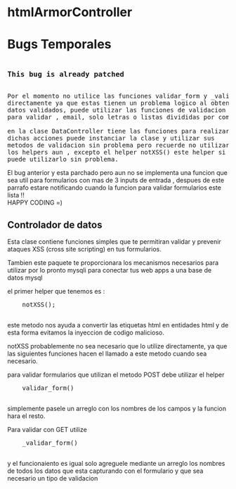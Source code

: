 # htmlArmorController

<h1>Bugs Temporales</h1>

<pre>
<h3>This bug is already patched</h3>
Por el momento no utilice las funciones validar_form y _validar_form
directamente ya que estas tienen un problema logico al obtener los 
datos validados, puede utilizar las funciones de validacion independientemente
para validar , email, solo letras o listas divididas por coma

en la clase DataController tiene las funciones para realizar
dichas acciones puede instanciar la clase y utilizar sus 
metodos de validacion sin problema pero recuerde no utilizar 
los helpers aun , excepto el helper notXSS() este helper si 
puede utilizarlo sin problema.
</pre>
<p>
El bug anterior y esta parchado pero aun no 
se implementa una funcion que sea util para formularios 
con mas de 3 inputs de entrada , despues de este parrafo
estare notificando cuando la funcion para validar 
formularios este lista !!
<br>HAPPY CODING =)
</p>
<h2>Controlador de datos</h2>

<p>
    Esta clase contiene funciones simples
    que te permitiran validar y prevenir
    ataques XSS (cross site scripting) en tus formularios.
</p>

<p>
    Tambien este paquete te proporcionara
    los mecanismos necesarios para utilizar
    por lo pronto mysqli para conectar tus 
    web apps a una base de datos mysql
</p>

<p>
    el primer helper que tenemos es :
    <pre>
    notXSS();
    </pre>
    este metodo nos ayuda a convertir 
    las etiquetas html en entidades html
    y de esta forma evitamos la inyeccion de
    codigo malicioso.
</p>

<p>
    notXSS probablemente no sea necesario
    que lo utilize directamente, ya que 
    las siguientes funciones hacen 
    el llamado a este metodo cuando sea necesario.
</p>

<p>
    para validar formularios que 
    utilizan el metodo POST
    debe utilizar el helper 
    <pre>
    validar_form()
    </pre>
    simplemente pasele un arreglo con los nombres de los
    campos y la funcion hara el resto.
</p>

<p>
    Para validar con GET utilize 
    <pre>
    _validar_form()
    </pre>
    y el funcionaiento es igual solo agreguele 
    mediante un arreglo los nombres de todos los
    datos que esta capturando con el formulario
    y que sea necesario un tipo de validacion
</p>